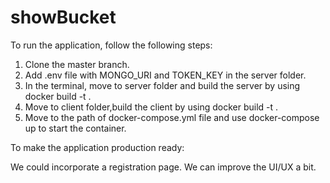 # showBucket

To run the application, follow the following steps:


1) Clone the master branch.
2) Add .env file with MONGO_URI and TOKEN_KEY in the server folder.
3) In the terminal, move to server folder and build the server by using docker build -t <image-name>.
4) Move to client folder,build the client by using docker build -t <image-name>.
5) Move to the path of docker-compose.yml file and use docker-compose up to start the container.
  
  
To make the application production ready:
  
  We could incorporate a registration page.
  We can improve the UI/UX a bit.
  
  
  
